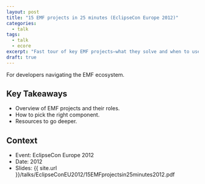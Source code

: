 ```yaml
---
layout: post
title: "15 EMF projects in 25 minutes (EclipseCon Europe 2012)"
categories:
  - talk
tags:
  - talk
  - ecore
excerpt: "Fast tour of key EMF projects—what they solve and when to use them."
draft: true
---
```


For developers navigating the EMF ecosystem.

## Key Takeaways
- Overview of EMF projects and their roles.
- How to pick the right component.
- Resources to go deeper.

## Context
- Event: EclipseCon Europe 2012
- Date: 2012
- Slides: {{ site.url }}/talks/EclipseConEU2012/15EMFprojectsin25minutes2012.pdf

